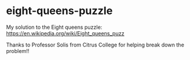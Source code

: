 # eight-queens-puzzle
My solution to the Eight queens puzzle: https://en.wikipedia.org/wiki/Eight_queens_puzz


Thanks to Professor Solis from Citrus College for helping break down the problem!!
